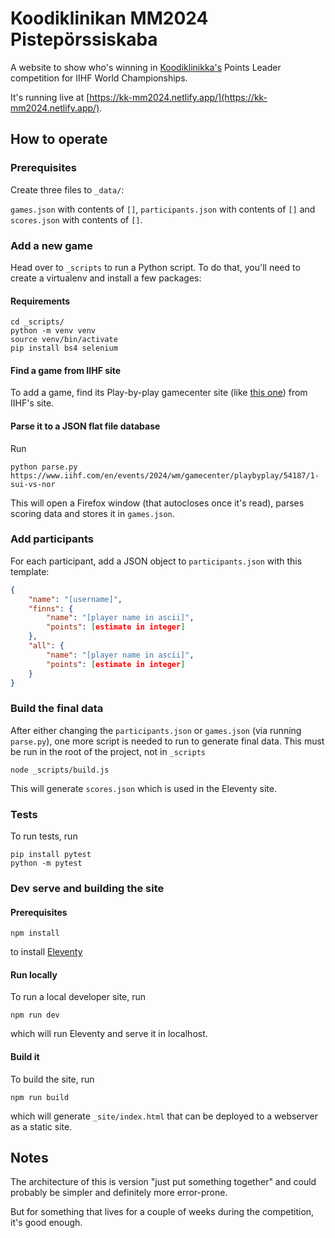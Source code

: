 # Koodiklinikan MM2024 Pistepörssiskaba

A website to show who's winning in [Koodiklinikka's](https://koodiklinikka.fi) Points Leader competition for IIHF World Championships.

It's running live at [https://kk-mm2024.netlify.app/](https://kk-mm2024.netlify.app/).

## How to operate

### Prerequisites

Create three files to `_data/`:

`games.json` with contents of `[]`, `participants.json` with contents of `[]` and `scores.json` with contents of `[]`.

### Add a new game

Head over to `_scripts` to run a Python script. To do that, you'll need to create a virtualenv and install a few packages:

#### Requirements

```
cd _scripts/
python -m venv venv
source venv/bin/activate
pip install bs4 selenium
```

#### Find a game from IIHF site

To add a game, find its Play-by-play gamecenter site (like [this one](https://www.iihf.com/en/events/2024/wm/gamecenter/playbyplay/54187/1-sui-vs-nor)) from IIHF's site.

#### Parse it to a JSON flat file database

Run

```
python parse.py https://www.iihf.com/en/events/2024/wm/gamecenter/playbyplay/54187/1-sui-vs-nor
```

This will open a Firefox window (that autocloses once it's read), parses scoring data and stores it in `games.json`.

### Add participants

For each participant, add a JSON object to `participants.json` with this template:

```json
{
    "name": "[username]",
    "finns": {
        "name": "[player name in ascii]",
        "points": [estimate in integer]
    },
    "all": {
        "name": "[player name in ascii]",
        "points": [estimate in integer]
    }
}
```

### Build the final data

After either changing the `participants.json` or `games.json` (via running `parse.py`), one more script is needed to run to generate final data. This must be run in the root of the project, not in `_scripts`

```
node _scripts/build.js
```

This will generate `scores.json` which is used in the Eleventy site.

### Tests

To run tests, run

```
pip install pytest
python -m pytest
```

### Dev serve and building the site

#### Prerequisites

```
npm install
```

to install [Eleventy](https://11ty.dev)

#### Run locally

To run a local developer site, run

```
npm run dev
```

which will run Eleventy and serve it in localhost.

#### Build it

To build the site, run

```
npm run build
```

which will generate `_site/index.html` that can be deployed to a webserver as a static site.

## Notes

The architecture of this is version "just put something together" and could probably be simpler and definitely more error-prone.

But for something that lives for a couple of weeks during the competition, it's good enough.
